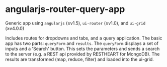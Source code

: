 # angularjs-router-query-app

Generic app using `angularjs` (&ge;v1.5), `ui-router` (&ge;v1.0), and `ui-grid` (&ge;v4.0.0)

Includes routes for dropdowns and tabs, and a query application. The basic app has two parts: `queryForm` and `results`. The `queryForm` displays a set of inputs and a 'Search' button. This sets the parameters and sends a search to the server (e.g. a REST api provided by RESTHEART for MongoDB). The results are transformed (map, reduce, filter) and loaded into the ui-grid.
